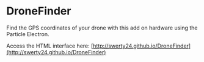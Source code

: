 # DroneFinder
Find the GPS coordinates of your drone with this add on hardware using the Particle Electron.

Access the HTML interface here: [http://swerty24.github.io/DroneFinder](http://swerty24.github.io/DroneFinder)

